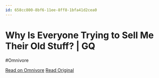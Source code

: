 ```yaml
---
id: 658cc800-8bf6-11ee-8ff8-1bfa41d2cea0
---
```


# Why Is Everyone Trying to Sell Me Their Old Stuff? | GQ
#Omnivore

[Read on Omnivore](https://omnivore.app/me/why-is-everyone-trying-to-sell-me-their-old-stuff-gq-18c091f2e5e)
[Read Original](https://www.gq.com/story/pulling-weeds-chris-black-thrifting)

